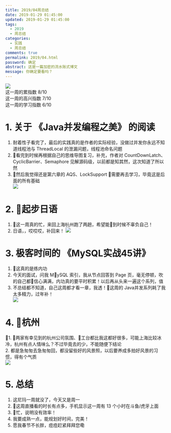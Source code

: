 ```yaml
---
title: 2019/04周总结
date: 2019-01-29 01:45:00
updated: 2019-01-29 01:45:00
tags:
  - 2019
  - 周总结
categories: 
  - 实践
  - 周总结
comments: true
permalink: 2019/04.html  
password: 确定
abstract: 这是一篇加密的流水账式博文
message: 你确定要看吗？
---
```


![][0]  
这一周的累指数 8/10  
这一周的高兴指数 7/10   
这一周的学习指数 6/10

<!--more-->

# 1. 关于 《Java并发编程之美》 的阅读

1. 耐着性子看完了，最后的实践真的是作者的实际经验，没做过并发你永远不知道线程池与 ThreadLocal 的泄漏问题，线程池命名问题  
2. 看完到时候再根据自己的思维导图复习，补充，作者对 CountDownLatch、CyclicBarrier、Semaphore 见解源码级，以前都是知其然，这次知道了所以然   
3. 然后我觉得还是第六章的 AQS、LockSupport 需要再去学习，毕竟这是后面的所有基础  
![][1]

# 2. 起步日语  

1. 这一周真的忙，来回上海杭州跑了两趟，希望能到时候不辜负自己！  
2. 日语，，哎哎哎，补回来！
![][2]

# 3. 极客时间的 《MySQL实战45讲》

1. 这真的是练内功  
2. 今天的面试，问我 MySQL 索引，我从节点回答到 Page 页，毫无停顿，吹的自己都信心满满，内功真的要平时积累！以后再从头来一遍这个系列，值  
3. 不总结都不知道，自己这周都才看一章，我透！这周的 Java并发系列耗了我太多精力，过年补！  
![][3]

# 4. 杭州

1. 两家有幸见到的杭州公司氛围、工台都比我这都好很多，可能上海比较冰冷，杭州有点人情味么？不过毕竟去的少，不能随便下结论  
2. 都是急匆匆去急匆匆回，都没留些好的风景照，以后要养成多拍好风景的习惯，得有个气质  
![][4] 


# 5. 总结

1. 这尼玛一周就没了，今天又是周一  
2. 这周直播看的时长有点多，手机显示这一周有 13 个小时在斗鱼/虎牙上面
3. 忙，说明没有效率！  
4. 我要成熟一点，能规划好时间，完美！  
5. 愿我春节不长胖，痘痘赶紧拜拜您嘞  

[0]: https://leran2deeplearnjavawebtech.oss-cn-beijing.aliyuncs.com/background/2019-01-19%E4%B8%8A%E6%B5%B7%E6%96%B0%E5%A4%A9%E5%9C%B0.jpg
[1]: https://leran2deeplearnjavawebtech.oss-cn-beijing.aliyuncs.com/learn/Java%E5%B9%B6%E5%8F%91%E7%BC%96%E7%A8%8B%E4%B9%8B%E7%BE%8E/Java%20%E5%B9%B6%E5%8F%91%E7%BC%96%E7%A8%8B%E4%B9%8B%E7%BE%8E_2.png
[2]: https://leran2deeplearnjavawebtech.oss-cn-beijing.aliyuncs.com/somephoto/2019-04-jp.png
[3]: https://leran2deeplearnjavawebtech.oss-cn-beijing.aliyuncs.com/learn/MySQL45%E8%AE%B2/MySQL%E5%AE%9E%E6%88%9845%E8%AE%B2_3.png
[4]: https://leran2deeplearnjavawebtech.oss-cn-beijing.aliyuncs.com/somephoto/2019-01-19%E4%B8%8A%E6%B5%B7%E4%BA%BA%E5%AE%B6.jpg